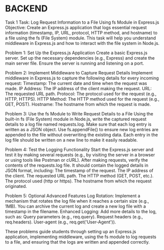 # BACKEND
Task 1
Task: Log Request Information to a File Using fs Module in Express.js
Objective: Create an Express.js application that logs essential request information (timestamp, IP, URL, protocol, HTTP method, and hostname) to a file using the fs (File System) module. This task will help you understand middleware in Express.js and how to interact with the file system in Node.js.

Problem 1: Set Up the Express.js Application
Create a basic Express.js server.
Set up the necessary dependencies (e.g., Express) and create the main server file.
Ensure the server is running and listening on a port.

Problem 2: Implement Middleware to Capture Request Details
Implement middleware in Express.js to capture the following details for every incoming request:
Timestamp: The current date and time when the request was made.
IP Address: The IP address of the client making the request.
URL: The requested URL path.
Protocol: The protocol used for the request (e.g., HTTP, HTTPS).
HTTP Method: The HTTP method used for the request (e.g., GET, POST).
Hostname: The hostname from which the request is made.

Problem 3: Use the fs Module to Write Request Details to a File
Using the built-in fs (File System) module in Node.js, write the captured request details to a log file named requests.log.
Make sure that each log entry is written as a JSON object.
Use fs.appendFile() to ensure new log entries are appended to the file without overwriting the existing data.
Each entry in the log file should be written on a new line to make it easily readable.

Problem 4: Test the Logging Functionality
Start the Express.js server and test it by making several requests (e.g., by visiting the server in a browser or using tools like Postman or cURL).
After making requests, verify the contents of the requests.log file. It should contain the logged details in JSON format, including:
The timestamp of the request.
The IP address of the client.
The requested URL path.
The HTTP method (GET, POST, etc.).
The protocol used (http or https).
The hostname from which the request originated.

Problem 5: Optional Advanced Features
Log Rotation: Implement a mechanism that rotates the log file when it reaches a certain size (e.g., 1MB). You can archive the current log and create a new log file with a timestamp in the filename.
Enhanced Logging: Add more details to the log, such as:
Query parameters (e.g., req.query).
Request headers (e.g., req.headers).
User-agent (e.g., req.get('User-Agent')).

These problems guide students through setting up an Express.js application, implementing middleware, using the fs module to log requests to a file, and ensuring that the logs are written and appended correctly.

